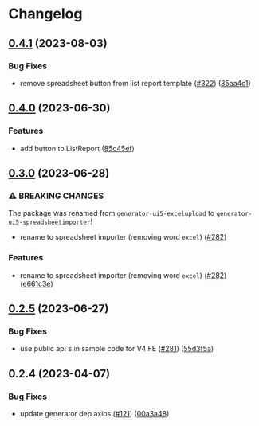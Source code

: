 # Changelog

## [0.4.1](https://github.com/marianfoo/ui5-cc-spreadsheetimporter/compare/generator-ui5-spreadsheetimporter-v0.4.0...generator-ui5-spreadsheetimporter-v0.4.1) (2023-08-03)


### Bug Fixes

* remove spreadsheet button from list report template ([#322](https://github.com/marianfoo/ui5-cc-spreadsheetimporter/issues/322)) ([85aa4c1](https://github.com/marianfoo/ui5-cc-spreadsheetimporter/commit/85aa4c1b3602825b83c71fd2d1e175bd6f69c9d4))

## [0.4.0](https://github.com/marianfoo/ui5-cc-spreadsheetimporter/compare/generator-ui5-spreadsheetimporter-v0.3.0...generator-ui5-spreadsheetimporter-v0.4.0) (2023-06-30)


### Features

* add button to ListReport ([85c45ef](https://github.com/marianfoo/ui5-cc-spreadsheetimporter/commit/85c45efd9c637a7a93f7d5f33224e5873acf1cde))

## [0.3.0](https://github.com/marianfoo/ui5-cc-excelUpload/compare/generator-ui5-spreadsheetimporter-v0.2.5...generator-ui5-spreadsheetimporter-v0.3.0) (2023-06-28)


### ⚠ BREAKING CHANGES

The package was renamed from `generator-ui5-excelupload` to `generator-ui5-spreadsheetimporter`!  

* rename to spreadsheet importer (removing word `excel`) ([#282](https://github.com/marianfoo/ui5-cc-excelUpload/issues/282))

### Features

* rename to spreadsheet importer (removing word `excel`) ([#282](https://github.com/marianfoo/ui5-cc-excelUpload/issues/282)) ([e661c3e](https://github.com/marianfoo/ui5-cc-excelUpload/commit/e661c3ea509c6a8cc5631a24587ea7901eb504a3))

## [0.2.5](https://github.com/marianfoo/ui5-cc-spreadsheetimporter/compare/generator-ui5-spreadsheetimporter-v0.2.4...generator-ui5-spreadsheetimporter-v0.2.5) (2023-06-27)


### Bug Fixes

* use public api´s in sample code for V4 FE ([#281](https://github.com/marianfoo/ui5-cc-spreadsheetimporter/issues/281)) ([55d3f5a](https://github.com/marianfoo/ui5-cc-spreadsheetimporter/commit/55d3f5a17ca748c20fef4fd6a9476374844e592c))

## 0.2.4 (2023-04-07)


### Bug Fixes

* update generator dep axios ([#121](https://github.com/marianfoo/ui5-cc-spreadsheetimporter/issues/121)) ([00a3a48](https://github.com/marianfoo/ui5-cc-spreadsheetimporter/commit/00a3a48c9bd341fde061739a9d97bf73eb22cf27))
